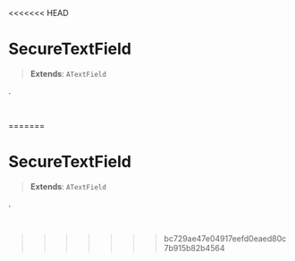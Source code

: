 <<<<<<< HEAD
# SecureTextField
> **Extends**: `ATextField`

.

<br/>

=======
# SecureTextField
> **Extends**: `ATextField`

.

<br/>

>>>>>>> bc729ae47e04917eefd0eaed80c7b915b82b4564
